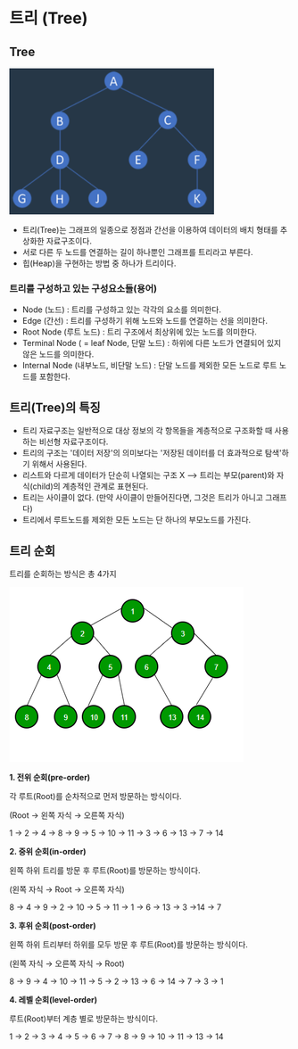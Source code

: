 # 트리 (Tree)

## **Tree**

![](./image/tree0.png)

- 트리(Tree)는 그래프의 일종으로 정점과 간선을 이용하여 데이터의 배치 형태를 추상화한 자료구조이다.
- 서로 다른 두 노드를 연결하는 길이 하나뿐인 그래프를 트리라고 부른다.
- 힙(Heap)을 구현하는 방법 중 하나가 트리이다.

### **트리를 구성하고 있는 구성요소들(용어)**

- Node (노드) : 트리를 구성하고 있는 각각의 요소를 의미한다.
- Edge (간선) : 트리를 구성하기 위해 노드와 노드를 연결하는 선을 의미한다.
- Root Node (루트 노드) : 트리 구조에서 최상위에 있는 노드를 의미한다.
- Terminal Node ( = leaf Node, 단말 노드) : 하위에 다른 노드가 연결되어 있지 않은 노드를 의미한다.
- Internal Node (내부노드, 비단말 노드) : 단말 노드를 제외한 모든 노드로 루트 노드를 포함한다.

## **트리(Tree)의 특징**

- 트리 자료구조는 일반적으로 대상 정보의 각 항목들을 계층적으로 구조화할 때 사용하는 비선형 자료구조이다.
- 트리의 구조는 '데이터 저장'의 의미보다는 '저장된 데이터를 더 효과적으로 탐색'하기 위해서 사용된다.
- 리스트와 다르게 데이터가 단순히 나열되는 구조 X --> 트리는 부모(parent)와 자식(child)의 계층적인 관계로 표현된다.
- 트리는 사이클이 없다. (만약 사이클이 만들어진다면, 그것은 트리가 아니고 그래프다)
- 트리에서 루트노드를 제외한 모든 노드는 단 하나의 부모노드를 가진다.

## **트리 순회**

트리를 순회하는 방식은 총 4가지

![](./image/tree1.png)

**1. 전위 순회(pre-order)**

각 루트(Root)를 순차적으로 먼저 방문하는 방식이다.

(Root → 왼쪽 자식 → 오른쪽 자식)

1 → 2 → 4 → 8 → 9 → 5 → 10 → 11 → 3 → 6 → 13 → 7 → 14

**2. 중위 순회(in-order)**

왼쪽 하위 트리를 방문 후 루트(Root)를 방문하는 방식이다.

(왼쪽 자식 → Root → 오른쪽 자식)

8 → 4 → 9 → 2 → 10 → 5 → 11 → 1 → 6 → 13 → 3 →14 → 7

**3. 후위 순회(post-order)**

왼쪽 하위 트리부터 하위를 모두 방문 후 루트(Root)를 방문하는 방식이다.

(왼쪽 자식 → 오른쪽 자식 → Root)

8 → 9 → 4 → 10 → 11 → 5 → 2 → 13 → 6 → 14 → 7 → 3 → 1

**4. 레벨 순회(level-order)**

루트(Root)부터 계층 별로 방문하는 방식이다.

1 → 2 → 3 → 4 → 5 → 6 → 7 → 8 → 9 → 10 → 11 → 13 → 14